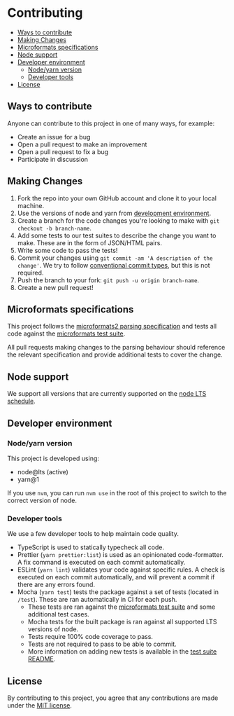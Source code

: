 <h1>Contributing</h1>

- [Ways to contribute](#ways-to-contribute)
- [Making Changes](#making-changes)
- [Microformats specifications](#microformats-specifications)
- [Node support](#node-support)
- [Developer environment](#developer-environment)
  - [Node/yarn version](#nodeyarn-version)
  - [Developer tools](#developer-tools)
- [License](#license)

## Ways to contribute

Anyone can contribute to this project in one of many ways, for example:

- Create an issue for a bug
- Open a pull request to make an improvement
- Open a pull request to fix a bug
- Participate in discussion

## Making Changes

1. Fork the repo into your own GitHub account and clone it to your local machine.
2. Use the versions of node and yarn from [development environment](#developer-environment).
3. Create a branch for the code changes you're looking to make with `git checkout -b branch-name`.
4. Add some tests to our test suites to describe the change you want to make. These are in the form of JSON/HTML pairs.
5. Write some code to pass the tests!
6. Commit your changes using `git commit -am 'A description of the change'`. We try to follow [conventional commit types](https://github.com/commitizen/conventional-commit-types), but this is not required.
7. Push the branch to your fork: `git push -u origin branch-name`.
8. Create a new pull request!

## Microformats specifications

This project follows the [microformats2 parsing specification](http://microformats.org/wiki/microformats2-parsing) and tests all code against the [microformats test suite](https://github.com/microformats/tests).

All pull requests making changes to the parsing behaviour should reference the relevant specification and provide additional tests to cover the change.

## Node support

We support all versions that are currently supported on the [node LTS schedule](https://nodejs.org/en/about/releases/).

## Developer environment

### Node/yarn version

This project is developed using:

- node@lts (active)
- yarn@1

If you use `nvm`, you can run `nvm use` in the root of this project to switch to the correct version of node.

### Developer tools

We use a few developer tools to help maintain code quality.

- TypeScript is used to statically typecheck all code.
- Prettier (`yarn prettier:list`) is used as an opinionated code-formatter. A fix command is executed on each commit automatically.
- ESLint (`yarn lint`) validates your code against specific rules. A check is executed on each commit automatically, and will prevent a commit if there are any errors found.
- Mocha (`yarn test`) tests the package against a set of tests (located in `/test`). These are ran automatically in CI for each push.
  - These tests are ran against the [microformats test suite](https://github.com/microformats/tests) and some additional test cases.
  - Mocha tests for the built package is ran against all supported LTS versions of node.
  - Tests require 100% code coverage to pass.
  - Tests are not required to pass to be able to commit.
  - More information on adding new tests is available in the [test suite README](./test/suites/README.md).

## License

By contributing to this project, you agree that any contributions are made under the [MIT license](https://choosealicense.com/licenses/mit/).
